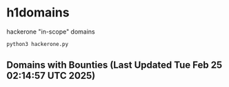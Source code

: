 # h1domains
hackerone "in-scope" domains

`python3 hackerone.py`
## Domains with Bounties (Last Updated Tue Feb 25 02:14:57 UTC 2025)
```

```
